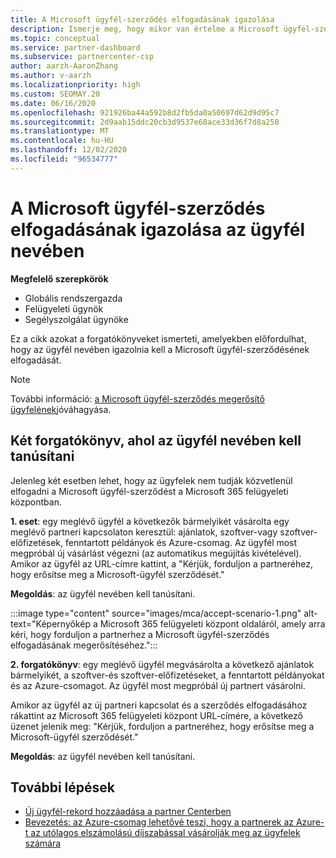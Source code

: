 ```yaml
---
title: A Microsoft ügyfél-szerződés elfogadásának igazolása
description: Ismerje meg, hogy mikor van értelme a Microsoft ügyfél-szerződés elfogadásának igazolására az ügyfél nevében.
ms.topic: conceptual
ms.service: partner-dashboard
ms.subservice: partnercenter-csp
author: aarzh-AaronZhang
ms.author: v-aarzh
ms.localizationpriority: high
ms.custom: SEOMAY.20
ms.date: 06/16/2020
ms.openlocfilehash: 921926ba44a592b8d2fb5da0a50697d62d9d95c7
ms.sourcegitcommit: 2d9aab15ddc20cb3d9537e68ace33d36f7d8a250
ms.translationtype: MT
ms.contentlocale: hu-HU
ms.lasthandoff: 12/02/2020
ms.locfileid: "96534777"
---
```

# <a name="attest-acceptance-of-the-microsoft-customer-agreement-on-behalf-of-your-customer"></a>A Microsoft ügyfél-szerződés elfogadásának igazolása az ügyfél nevében


**Megfelelő szerepkörök**

- Globális rendszergazda
- Felügyeleti ügynök
- Segélyszolgálat ügynöke

Ez a cikk azokat a forgatókönyveket ismerteti, amelyekben előfordulhat, hogy az ügyfél nevében igazolnia kell a Microsoft ügyfél-szerződésének elfogadását.

>[!NOTE]
>További információ: [a Microsoft ügyfél-szerződés megerősítő ügyfelének](confirm-customer-agreement.md)jóváhagyása.

## <a name="two-scenarios-where-you-need-to-attest-on-behalf-of-your-customer"></a>Két forgatókönyv, ahol az ügyfél nevében kell tanúsítani

Jelenleg két esetben lehet, hogy az ügyfelek nem tudják közvetlenül elfogadni a Microsoft ügyfél-szerződést a Microsoft 365 felügyeleti központban.

**1. eset**: egy meglévő ügyfél a következők bármelyikét vásárolta egy meglévő partneri kapcsolaton keresztül: ajánlatok, szoftver-vagy szoftver-előfizetések, fenntartott példányok és Azure-csomag. Az ügyfél most megpróbál új vásárlást végezni (az automatikus megújítás kivételével). Amikor az ügyfél az URL-címre kattint, a "Kérjük, forduljon a partneréhez, hogy erősítse meg a Microsoft-ügyfél szerződését."  

**Megoldás**: az ügyfél nevében kell tanúsítani.

:::image type="content" source="images/mca/accept-scenario-1.png" alt-text="Képernyőkép a Microsoft 365 felügyeleti központ oldaláról, amely arra kéri, hogy forduljon a partnerhez a Microsoft ügyfél-szerződés elfogadásának megerősítéséhez.":::

**2. forgatókönyv**: egy meglévő ügyfél megvásárolta a következő ajánlatok bármelyikét, a szoftver-és szoftver-előfizetéseket, a fenntartott példányokat és az Azure-csomagot. Az ügyfél most megpróbál új partnert vásárolni.

Amikor az ügyfél az új partneri kapcsolat és a szerződés elfogadásához rákattint az Microsoft 365 felügyeleti központ URL-címére, a következő üzenet jelenik meg: "Kérjük, forduljon a partneréhez, hogy erősítse meg a Microsoft-ügyfél szerződését."  

**Megoldás**: az ügyfél nevében kell tanúsítani.  

## <a name="next-steps"></a>További lépések

- [Új ügyfél-rekord hozzáadása a partner Centerben](add-a-new-customer.md)
- [Bevezetés: az Azure-csomag lehetővé teszi, hogy a partnerek az Azure-t az utólagos elszámolású díjszabással vásárolják meg az ügyfelek számára](azure-plan-lp.md)
